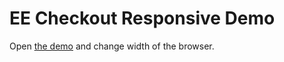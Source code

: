 # EE Checkout Responsive Demo

Open [the demo] and change width of the browser.

[the demo]:http://romashamin.github.io/ee-checkout-grid/
